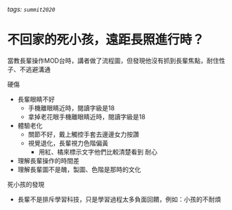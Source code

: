 ###### tags: `summit2020`

# 不回家的死小孩，遠距長照進行時？

當教長輩操作MOD台時，講者做了流程圖，但發現他沒有抓到長輩焦點，耐住性子、不逃避溝通

硬傷
- 長輩眼睛不好
    - 手機離眼睛近時，閱讀字級是18
    - 拿掉老花眼手機離眼睛近時，閱讀字級是18
- 體驗老化
    - 關節不好，戴上觸控手套去邊邊女力按讚
    - 視覺退化，長輩視力色階偏黃
        - 用紅、橘來標示文字他們比較清楚看到
耐心
- 理解長輩操作的時間差
- 理解長輩圖不是醜，製圖、色階是那時的文化

死小孩的發現
- 長輩不是排斥學習科技，只是學習過程太多負面回饋，例如：小孩的不耐煩


